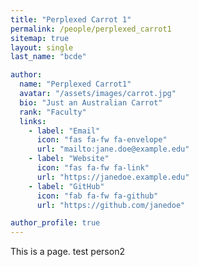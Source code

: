 ```yaml
---
title: "Perplexed Carrot 1"
permalink: /people/perplexed_carrot1
sitemap: true
layout: single
last_name: "bcde"

author:
  name: "Perplexed Carrot1"
  avatar: "/assets/images/carrot.jpg"
  bio: "Just an Australian Carrot"
  rank: "Faculty"
  links:
    - label: "Email"
      icon: "fas fa-fw fa-envelope"
      url: "mailto:jane.doe@example.edu"
    - label: "Website"
      icon: "fas fa-fw fa-link"
      url: "https://janedoe.example.edu"
    - label: "GitHub"
      icon: "fab fa-fw fa-github"
      url: "https://github.com/janedoe"

author_profile: true
---
```



This is a page. test person2